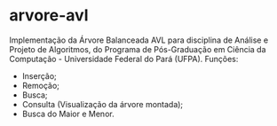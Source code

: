 # arvore-avl
Implementação da Árvore Balanceada AVL para disciplina de Análise e Projeto de Algoritmos, do Programa de Pós-Graduação em Ciência da Computação - Universidade Federal do Pará (UFPA).
Funções:
  - Inserção;
  - Remoção;
  - Busca;
  - Consulta (Visualização da árvore montada);
  - Busca do Maior e Menor.
